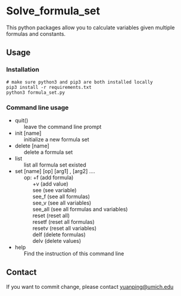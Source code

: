 # Solve_formula_set
  This python packages allow you to calculate variables given multiple formulas and constants.
## Usage
### Installation
  ```console
  # make sure python3 and pip3 are both installed locally
  pip3 install -r requirements.txt
  python3 formula_set.py
  ```
### Command line usage
   -   quit() <br />
&nbsp;&nbsp;&nbsp;&nbsp;&nbsp;&nbsp;leave the command line prompt
   -   init [name]       
&nbsp;&nbsp;&nbsp;&nbsp;&nbsp;&nbsp;initialize a new formula set
   -   delete [name]     
&nbsp;&nbsp;&nbsp;&nbsp;&nbsp;&nbsp;delete a formula set
   -   list <br /> 
&nbsp;&nbsp;&nbsp;&nbsp;&nbsp;&nbsp;list all formula set existed
   -   set [name] [op] [arg1] , [arg2] .... <br /> 
&nbsp;&nbsp;&nbsp;&nbsp;&nbsp;&nbsp;op:  +f  (add formula)<br /> 
&nbsp;&nbsp;&nbsp;&nbsp;&nbsp;&nbsp;&nbsp;&nbsp;&nbsp;&nbsp;&nbsp;&nbsp;+v  (add value) <br /> 
&nbsp;&nbsp;&nbsp;&nbsp;&nbsp;&nbsp;&nbsp;&nbsp;&nbsp;&nbsp;&nbsp;&nbsp;see (see variable) <br /> 
&nbsp;&nbsp;&nbsp;&nbsp;&nbsp;&nbsp;&nbsp;&nbsp;&nbsp;&nbsp;&nbsp;&nbsp;see_f (see all formulas)<br /> 
&nbsp;&nbsp;&nbsp;&nbsp;&nbsp;&nbsp;&nbsp;&nbsp;&nbsp;&nbsp;&nbsp;&nbsp;see_v (see all variables)<br /> 
&nbsp;&nbsp;&nbsp;&nbsp;&nbsp;&nbsp;&nbsp;&nbsp;&nbsp;&nbsp;&nbsp;&nbsp;see_all (see all formulas and variables)<br /> 
&nbsp;&nbsp;&nbsp;&nbsp;&nbsp;&nbsp;&nbsp;&nbsp;&nbsp;&nbsp;&nbsp;&nbsp;reset (reset all)<br /> 
&nbsp;&nbsp;&nbsp;&nbsp;&nbsp;&nbsp;&nbsp;&nbsp;&nbsp;&nbsp;&nbsp;&nbsp;resetf (reset all formulas)<br /> 
&nbsp;&nbsp;&nbsp;&nbsp;&nbsp;&nbsp;&nbsp;&nbsp;&nbsp;&nbsp;&nbsp;&nbsp;resetv (reset all variables)<br /> 
&nbsp;&nbsp;&nbsp;&nbsp;&nbsp;&nbsp;&nbsp;&nbsp;&nbsp;&nbsp;&nbsp;&nbsp;delf (delete formulas)<br /> 
&nbsp;&nbsp;&nbsp;&nbsp;&nbsp;&nbsp;&nbsp;&nbsp;&nbsp;&nbsp;&nbsp;&nbsp;delv (delete values)<br /> 
   -   help<br />
&nbsp;&nbsp;&nbsp;&nbsp;&nbsp;&nbsp;Find the instruction of this command line

## Contact
   If you want to commit change, please contact yuanping@umich.edu
